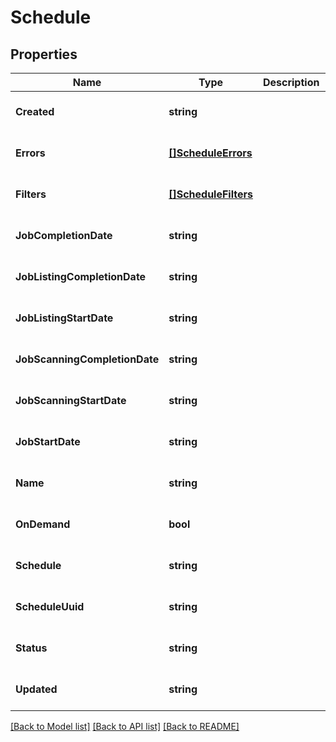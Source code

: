 # Schedule

## Properties
Name | Type | Description | Notes
------------ | ------------- | ------------- | -------------
**Created** | **string** |  | [optional] [default to null]
**Errors** | [**[]ScheduleErrors**](Schedule_errors.md) |  | [optional] [default to null]
**Filters** | [**[]ScheduleFilters**](Schedule_filters.md) |  | [optional] [default to null]
**JobCompletionDate** | **string** |  | [optional] [default to null]
**JobListingCompletionDate** | **string** |  | [optional] [default to null]
**JobListingStartDate** | **string** |  | [optional] [default to null]
**JobScanningCompletionDate** | **string** |  | [optional] [default to null]
**JobScanningStartDate** | **string** |  | [optional] [default to null]
**JobStartDate** | **string** |  | [optional] [default to null]
**Name** | **string** |  | [optional] [default to null]
**OnDemand** | **bool** |  | [optional] [default to null]
**Schedule** | **string** |  | [optional] [default to null]
**ScheduleUuid** | **string** |  | [optional] [default to null]
**Status** | **string** |  | [optional] [default to null]
**Updated** | **string** |  | [optional] [default to null]

[[Back to Model list]](../README.md#documentation-for-models) [[Back to API list]](../README.md#documentation-for-api-endpoints) [[Back to README]](../README.md)


